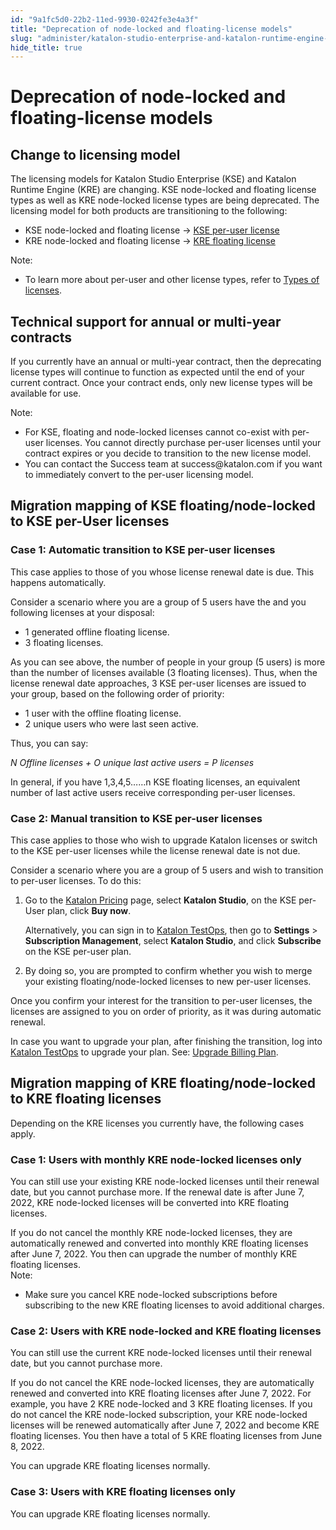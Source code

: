 ```yaml
---
id: "9a1fc5d0-22b2-11ed-9930-0242fe3e4a3f"
title: "Deprecation of node-locked and floating-license models"
slug: "administer/katalon-studio-enterprise-and-katalon-runtime-engine-license/deprecation-of-node-locked-and-floating-license-models"
hide_title: true
---
```


# <a id="id_node-locked-floating-license-sunset-plan" class="anchor_top_offset"/><a id="ariaid-title1" class="anchor_top_offset"/>Deprecation of node-locked and floating-license models


## <a id="id_1" class="anchor_top_offset"/>Change to licensing model

<p xmlns="http://www.w3.org/1999/xhtml" className="p">The licensing models for Katalon Studio Enterprise (KSE) and Katalon Runtime Engine (KRE) are changing. KSE node-locked and floating license types as well as KRE node-locked license types are being deprecated. The licensing model for both products are transitioning to the following:</p> 
<ul xmlns="http://www.w3.org/1999/xhtml" className="ul"><li className="li">KSE node-locked and floating license → <a className="xref" href="/docs/administer/katalon-studio-enterprise-and-katalon-runtime-engine-license/katalon-studio-enterprise-per-user-license">KSE per-user license</a></li><li className="li">KRE node-locked and floating license → <a className="xref" href="/docs/administer/katalon-studio-enterprise-and-katalon-runtime-engine-license/katalon-runtime-engine-floating-license">KRE floating license</a></li></ul> 
<div xmlns="http://www.w3.org/1999/xhtml" className="note note note_note"><span className="note__title">Note:</span> <ul className="ul"><li className="li">To learn more about per-user and other license types, refer to <a className="xref" href="/docs/administer/katalon-studio-enterprise-and-katalon-runtime-engine-license/license-overview">Types of licenses</a>.</li></ul></div>

## <a id="id_3" class="anchor_top_offset"/>Technical support for annual or multi-year contracts

<p xmlns="http://www.w3.org/1999/xhtml" className="p">If you currently have an annual or multi-year contract, then the deprecating license types will continue to function as expected until the end of your current contract. Once your contract ends, only new license types will be available for use.</p> 
<div xmlns="http://www.w3.org/1999/xhtml" className="note note note_note"><span className="note__title">Note:</span> <ul className="ul"><li className="li">For KSE, floating and node-locked licenses cannot co-exist with per-user licenses. You cannot directly purchase per-user licenses until your contract expires or you decide to transition to the new license model. </li><li className="li">You can contact the Success team at success@katalon.com if you want to immediately convert to the per-user licensing model.</li></ul></div>

## <a id="concept-7157" class="anchor_top_offset"/>Migration mapping of KSE floating/node-locked to KSE per-User licenses


### <a id="id_5" class="anchor_top_offset"/>Case 1: Automatic transition to KSE per-user licenses

<p xmlns="http://www.w3.org/1999/xhtml" className="p">This case applies to those of you whose license renewal date is due. This happens automatically.</p> 
<p xmlns="http://www.w3.org/1999/xhtml" className="p">Consider a scenario where you are a group of 5 users have the and you following licenses at your disposal:</p> 
<ul xmlns="http://www.w3.org/1999/xhtml" className="ul"><li className="li">1 generated offline floating license.</li><li className="li">3 floating licenses.</li></ul> 
<p xmlns="http://www.w3.org/1999/xhtml" className="p">As you can see above, the number of people in your group (5 users) is more than the number of licenses available (3 floating licenses). Thus, when the license renewal date approaches, 3 KSE per-user licenses are issued to your group, based on the following order of priority:</p> 
<ul xmlns="http://www.w3.org/1999/xhtml" className="ul"><li className="li">1 user with the offline floating license.</li><li className="li">2 unique users who were last seen active.</li></ul> 
<p xmlns="http://www.w3.org/1999/xhtml" className="p">Thus, you can say:</p> 
<p xmlns="http://www.w3.org/1999/xhtml" className="p"><em className="ph i">N Offline licenses + O unique last active users = P licenses</em></p> 
<p xmlns="http://www.w3.org/1999/xhtml" className="p">In general, if you have 1,3,4,5……n KSE floating licenses, an equivalent number of last active users receive corresponding per-user licenses.</p> 

### <a id="id_6" class="anchor_top_offset"/>Case 2: Manual transition to KSE per-user licenses

<p xmlns="http://www.w3.org/1999/xhtml" className="p">This case applies to those who wish to upgrade Katalon licenses or switch to the KSE per-user licenses while the license renewal date is not due.</p> 
<p xmlns="http://www.w3.org/1999/xhtml" className="p">Consider a scenario where you are a group of 5 users and wish to transition to per-user licenses. To do this:</p> 
<ol xmlns="http://www.w3.org/1999/xhtml" className="ol"><li className="li"><p className="p">Go to the <a className="xref j-external-link" href="https://www.katalon.com/pricing/" target="_blank">Katalon Pricing</a> page, select <strong className="ph b">Katalon Studio</strong>, on the KSE per-User plan, click <strong className="ph b">Buy now</strong>.</p><p className="p">Alternatively, you can sign in to <a className="xref j-external-link" href="https://testops.katalon.io/login" target="_blank">Katalon TestOps</a>, then go to <strong className="ph b">Settings</strong> &gt; <strong className="ph b">Subscription Management</strong>, select <strong className="ph b">Katalon Studio</strong>, and click <strong className="ph b">Subscribe</strong> on the KSE per-user plan.</p></li><li className="li"><p className="p">By doing so, you are prompted to confirm whether you wish to merge your existing floating/node-locked licenses to new per-user licenses.</p></li></ol> 
<p xmlns="http://www.w3.org/1999/xhtml" className="p">Once you confirm your interest for the transition to per-user licenses, the licenses are assigned to you on order of priority, as it was during automatic renewal.</p> 
<p xmlns="http://www.w3.org/1999/xhtml" className="p">In case you want to upgrade your plan, after finishing the transition, log into <a className="xref j-external-link" href="https://testops.katalon.io/" target="_blank">Katalon TestOps</a> to upgrade your plan. See: <a className="xref" href="/docs/administer/administration-tasks/subscription-management/katalon-studio-enterprise-and-katalon-runtime-engine-license/upgrade-billing-plan-of-licenses#id_1">Upgrade Billing Plan</a>.</p> 

## <a id="concept-7960" class="anchor_top_offset"/>Migration mapping of KRE floating/node-locked to KRE floating licenses

<p xmlns="http://www.w3.org/1999/xhtml" className="p">Depending on the KRE licenses you currently have, the following cases apply.</p> 

### Case 1: Users with monthly KRE node-locked licenses only

<p xmlns="http://www.w3.org/1999/xhtml" className="p">You can still use your existing KRE node-locked licenses until their renewal date, but you cannot purchase more. If the renewal date is after June 7, 2022, KRE node-locked licenses will be converted into KRE floating licenses.</p> 
<div xmlns="http://www.w3.org/1999/xhtml" className="p">If you do not cancel the monthly KRE node-locked licenses, they are automatically renewed and converted into monthly KRE floating licenses after June 7, 2022. You then can upgrade the number of monthly KRE floating licenses.<div className="note note note_note"><span className="note__title">Note:</span> <ul className="ul"><li className="li">Make sure you cancel KRE node-locked subscriptions before subscribing to the new KRE floating licenses to avoid additional charges.</li></ul></div></div>

### Case 2: Users with KRE node-locked and KRE floating licenses

<p xmlns="http://www.w3.org/1999/xhtml" className="p">You can still use the current KRE node-locked licenses until their renewal date, but you cannot purchase more.</p> 
<p xmlns="http://www.w3.org/1999/xhtml" className="p">If you do not cancel the KRE node-locked licenses, they are automatically renewed and converted into KRE floating licenses after June 7, 2022. For example, you have 2 KRE node-locked and 3 KRE floating licenses. If you do not cancel the KRE node-locked subscription, your KRE node-locked licenses will be renewed automatically after June 7, 2022 and become KRE floating licenses. You then have a total of 5 KRE floating licenses from June 8, 2022.</p> 
<p xmlns="http://www.w3.org/1999/xhtml" className="p">You can upgrade KRE floating licenses normally.</p> 

### Case 3: Users with KRE floating licenses only

<p xmlns="http://www.w3.org/1999/xhtml" className="p">You can upgrade KRE floating licenses normally.</p> 
